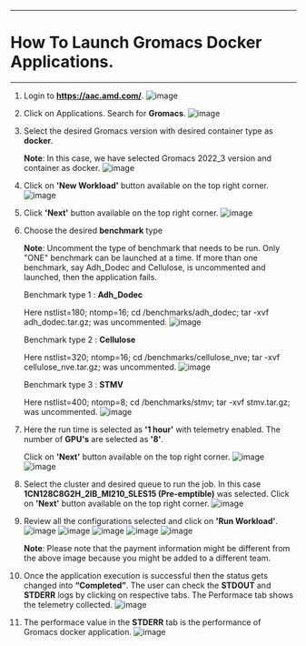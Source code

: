 ***

  # How To Launch Gromacs Docker Applications.

***
1. Login to **https://aac.amd.com/**.
   ![image](https://github.com/amddcgpuce/AMDAcceleratorCloudGuides/assets/137475004/5ff0f361-8d9b-42ae-afc8-9c222b56bc63)

2. Click on Applications. Search for **Gromacs**.
   ![image](https://github.com/amddcgpuce/AMDAcceleratorCloudGuides/assets/137475004/4e804fad-bd92-4fea-a186-a54cc9b8c1fd)

3. Select the desired Gromacs version with desired container type as **docker**.

   **Note**: In this case, we have selected Gromacs 2022_3 version and container as docker.
   ![image](https://github.com/amddcgpuce/AMDAcceleratorCloudGuides/assets/137475004/a5a1e84e-399e-4a55-83ed-891f642a9782)

4. Click on **'New Workload'** button available on the top right corner.
   ![image](https://github.com/amddcgpuce/AMDAcceleratorCloudGuides/assets/137475004/626a0b85-b92d-4215-affe-ae3e4c9c194c)

5. Click **'Next'** button available on the top right corner.
   ![image](https://github.com/amddcgpuce/AMDAcceleratorCloudGuides/assets/137475004/6c67dee6-b99f-474a-8032-8c277054009a)

6. Choose the desired **benchmark** type

   **Note**: Uncomment the type of benchmark that needs to be run. Only "ONE" benchmark can be launched at a time. If more 
   than one benchmark, say Adh_Dodec and Cellulose, is uncommented and launched, then the application fails.

   Benchmark type 1 : **Adh_Dodec**

   Here nstlist=180; ntomp=16; cd /benchmarks/adh_dodec; tar -xvf adh_dodec.tar.gz; was uncommented.
   ![image](https://github.com/amddcgpuce/AMDAcceleratorCloudGuides/assets/137475004/ba3d4919-7df5-48d9-b716-b321ee8c8acf)

   Benchmark type 2 : **Cellulose**

   Here nstlist=320; ntomp=16; cd /benchmarks/cellulose_nve; tar -xvf cellulose_nve.tar.gz; was uncommented.
   ![image](https://github.com/amddcgpuce/AMDAcceleratorCloudGuides/assets/137475004/86825b7e-8f8a-43e3-b5a5-58c315062bb8)

   Benchmark type 3 : **STMV**

   Here nstlist=400; ntomp=8; cd /benchmarks/stmv; tar -xvf stmv.tar.gz; was uncommented.
   ![image](https://github.com/amddcgpuce/AMDAcceleratorCloudGuides/assets/137475004/27378131-740c-4351-97d7-d39e31deddcd)

7. Here the run time is selected as **'1 hour'** with telemetry enabled. The number of **GPU's** are selected as **'8'**.

    Click on **'Next'** button available on the top right corner.
   ![image](https://github.com/amddcgpuce/AMDAcceleratorCloudGuides/assets/137475004/bcd11877-7409-40f9-84f6-18e937eae28b)
   ![image](https://github.com/amddcgpuce/AMDAcceleratorCloudGuides/assets/137475004/ef020fb3-c314-40ee-8bfe-3497e6df4afc)

8. Select the cluster and desired queue to run the job. In this case **1CN128C8G2H_2IB_MI210_SLES15 (Pre-emptible)** was 
   selected. Click on **'Next'** button available on the top right corner.
   ![image](https://github.com/amddcgpuce/AMDAcceleratorCloudGuides/assets/137475004/2b6e04b2-3328-4d00-8848-8f19ff1be57a)

9. Review all the configurations selected and click on **'Run Workload'**.
   ![image](https://github.com/amddcgpuce/AMDAcceleratorCloudGuides/assets/137475004/3950c8d3-6ff4-41a0-863c-066d2f5c8d01)
   ![image](https://github.com/amddcgpuce/AMDAcceleratorCloudGuides/assets/137475004/ecab61af-b816-4ed4-8d2b-74dcd43d8635)
   ![image](https://github.com/amddcgpuce/AMDAcceleratorCloudGuides/assets/137475004/8171a7ac-8bd0-46d7-9296-65802d410f55)
   ![image](https://github.com/amddcgpuce/AMDAcceleratorCloudGuides/assets/137475004/c084e5b0-bc25-482c-87b3-09eea4eeb451)
   ![image](https://github.com/amddcgpuce/AMDAcceleratorCloudGuides/assets/137475004/ff8bb2db-4b5f-4f7f-87dc-cb58aa2755be)

    **Note**: Please note that the payment information might be different from the above image because you might be added 
   to a different team.

10.  Once the application execution is successful then the status gets changed into **“Completed”**. The user can check the 
    **STDOUT** and **STDERR** logs by clicking on respective tabs. The Performace tab shows the telemetry collected.
    ![image](https://github.com/amddcgpuce/AMDAcceleratorCloudGuides/assets/137475004/eea60fef-c8f2-4d68-befb-b1c306baf004)

11.  The performace value in the **STDERR** tab is the performance of Gromacs docker application.
     ![image](https://github.com/amddcgpuce/AMDAcceleratorCloudGuides/assets/137475004/99aa2189-5f70-4196-a1e2-5e90a251800f)
